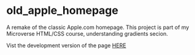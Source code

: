 # old_apple_homepage
A remake of the classic Apple.com homepage. This project is part of my Microverse HTML/CSS course, understanding gradients secion.

Vist the development version of the page [HERE](https://github.com/xarrijorge/old_apple_homepage/pull/2)

